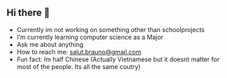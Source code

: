 ## Hi there 👋



- Currently im not working on something other than schoolprojects
-  I’m currently learning computer science as a Major
-  Ask me about anything
-  How to reach me: salut.brauno@gmail.com
-  Fun fact: Im half Chinese (Actually Vietnamese but it doesnt matter for most of the people. Its all the same coutry)


